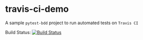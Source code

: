# travis-ci-demo
A sample `pytest-bdd` project to run automated tests on `Travis CI`

Build Status: [![Build Status](https://travis-ci.com/ashikkumar23/travis-ci_demo.svg?branch=master)](https://travis-ci.com/github/ashikkumar23/travis-ci_demo)
 